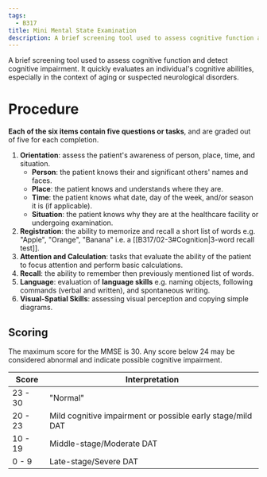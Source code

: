 ```yaml
---
tags:
  - B317
title: Mini Mental State Examination
description: A brief screening tool used to assess cognitive function and detect cognitive impairment. It quickly evaluates an individual's cognitive abilities, especially in the context of aging or suspected neurological disorders.
---
```

A brief screening tool used to assess cognitive function and detect cognitive impairment. It quickly evaluates an individual's cognitive abilities, especially in the context of aging or suspected neurological disorders.
# Procedure
**Each of the six items contain five questions or tasks**, and are graded out of five for each completion.
1. **Orientation**: assess the patient's awareness of person, place, time, and situation.
	- **Person**: the patient knows their and significant others' names and faces.
	- **Place**: the patient knows and understands where they are.
	- **Time**: the patient knows what date, day of the week, and/or season it is (if applicable).
	- **Situation**: the patient knows why they are at the healthcare facility or undergoing examination.
2. **Registration**: the ability to memorize and recall a short list of words e.g. "Apple", "Orange", "Banana" i.e. a [[B317/02-3#Cognition|3-word recall test]].
3. **Attention and Calculation**: tasks that evaluate the ability of the patient to focus attention and perform basic calculations.
4. **Recall**: the ability to remember then previously mentioned list of words.
5. **Language**: evaluation of **language skills** e.g. naming objects, following commands (verbal and written), and spontaneous writing.
6. **Visual-Spatial Skills**: assessing visual perception and copying simple diagrams.
## Scoring
The maximum score for the MMSE is 30. Any score below 24 may be considered abnormal and indicate possible cognitive impairment.

| Score | Interpretation |
| ---- | ---- |
| 23 - 30 | "Normal" |
| 20 - 23 | Mild cognitive impairment or possible early stage/mild DAT |
| 10 - 19 | Middle-stage/Moderate DAT |
| 0 - 9 | Late-stage/Severe DAT |
